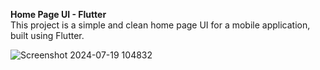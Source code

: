 **Home Page UI - Flutter**
<br>This project is a simple and clean home page UI for a mobile application, built using Flutter.

![Screenshot 2024-07-19 104832](https://github.com/user-attachments/assets/a0b8ca4b-3547-47ec-8107-a13912d95aea)
